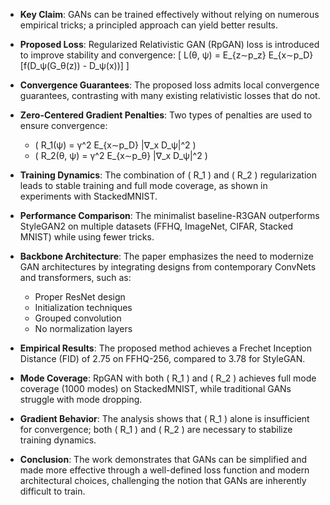 - **Key Claim**: GANs can be trained effectively without relying on numerous empirical tricks; a principled approach can yield better results.
  
- **Proposed Loss**: Regularized Relativistic GAN (RpGAN) loss is introduced to improve stability and convergence:
  \[
  L(θ, ψ) = E_{z∼p_z} E_{x∼p_D} [f(D_ψ(G_θ(z)) - D_ψ(x))]
  \]

- **Convergence Guarantees**: The proposed loss admits local convergence guarantees, contrasting with many existing relativistic losses that do not.

- **Zero-Centered Gradient Penalties**: Two types of penalties are used to ensure convergence:
  - \( R_1(ψ) = γ^2 E_{x∼p_D} \|∇_x D_ψ\|^2 \)
  - \( R_2(θ, ψ) = γ^2 E_{x∼p_θ} \|∇_x D_ψ\|^2 \)

- **Training Dynamics**: The combination of \( R_1 \) and \( R_2 \) regularization leads to stable training and full mode coverage, as shown in experiments with StackedMNIST.

- **Performance Comparison**: The minimalist baseline-R3GAN outperforms StyleGAN2 on multiple datasets (FFHQ, ImageNet, CIFAR, Stacked MNIST) while using fewer tricks.

- **Backbone Architecture**: The paper emphasizes the need to modernize GAN architectures by integrating designs from contemporary ConvNets and transformers, such as:
  - Proper ResNet design
  - Initialization techniques
  - Grouped convolution
  - No normalization layers

- **Empirical Results**: The proposed method achieves a Frechet Inception Distance (FID) of 2.75 on FFHQ-256, compared to 3.78 for StyleGAN.

- **Mode Coverage**: RpGAN with both \( R_1 \) and \( R_2 \) achieves full mode coverage (1000 modes) on StackedMNIST, while traditional GANs struggle with mode dropping.

- **Gradient Behavior**: The analysis shows that \( R_1 \) alone is insufficient for convergence; both \( R_1 \) and \( R_2 \) are necessary to stabilize training dynamics.

- **Conclusion**: The work demonstrates that GANs can be simplified and made more effective through a well-defined loss function and modern architectural choices, challenging the notion that GANs are inherently difficult to train.